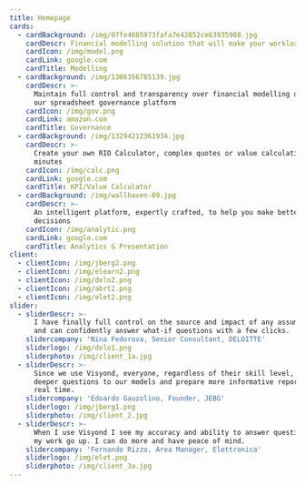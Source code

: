 ```yaml
---
title: Homepage
cards:
  - cardBackground: /img/07fe4685973fafa7e42852ce63935988.jpg
    cardDescr: Financial modelling solution that will make your workloads lighter
    cardIcon: /img/model.png
    cardLink: google.com
    cardTitle: Modelling
  - cardBackground: /img/1306356785139.jpg
    cardDescr: >-
      Maintain full control and transparency over financial modelling data with
      our spreadsheet governance platform
    cardIcon: /img/gov.png
    cardLink: amazon.com
    cardTitle: Governance
  - cardBackground: /img/13294212361934.jpg
    cardDescr: >-
      Create your own RIO Calculator, complex quotes or value calculations in
      minutes
    cardIcon: /img/calc.png
    cardLink: google.com
    cardTitle: KPI/Value Calculator
  - cardBackground: /img/wallhaven-89.jpg
    cardDescr: >-
      An intelligent platform, expertly crafted, to help you make better
      decisions
    cardIcon: /img/analytic.png
    cardLink: google.com
    cardTitle: Analytics & Presentation
client:
  - clientIcon: /img/jberg2.png
  - clientIcon: /img/elearn2.png
  - clientIcon: /img/delo2.png
  - clientIcon: /img/abrt2.png
  - clientIcon: /img/elet2.png
slider:
  - sliderDescr: >-
      I have finally full control on the source and impact of any assumptions,
      and can confidently answer what-if questions with a few clicks.
    slidercompany: 'Nina Fedorova, Senior Consultant, DELOITTE'
    sliderlogo: /img/delo1.png
    sliderphoto: /img/client_1a.jpg
  - sliderDescr: >-
      Since we use Visyond, everyone, regardless of their skill level, can ask
      deeper questions to our models and prepare more informative reports in
      real time.
    slidercompany: 'Edoardo Gauzolino, Founder, JEBG'
    sliderlogo: /img/jberg1.png
    sliderphoto: /img/client_2.jpg
  - sliderDescr: >-
      When I use Visyond I see my accuracy and ability to answer questions about
      my work go up. I can do more and have peace of mind.
    slidercompany: 'Fernando Rizzo, Area Manager, Elettronica'
    sliderlogo: /img/elet.png
    sliderphoto: /img/client_3a.jpg
---
```


